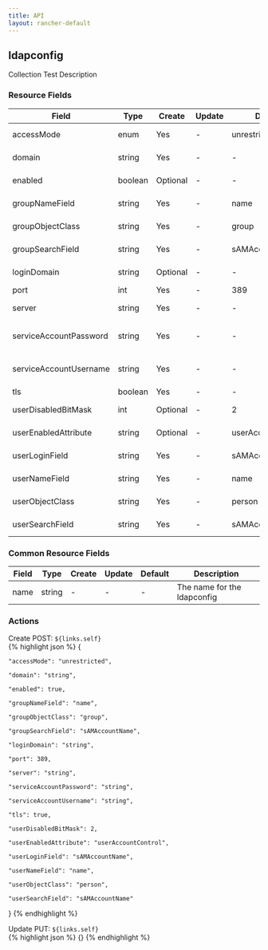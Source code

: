 ```yaml
---
title: API
layout: rancher-default
---
```


## ldapconfig

Collection Test Description
​
### Resource Fields

Field | Type | Create | Update | Default | Description
---|---|---|---|---|---
accessMode | enum | Yes | - | unrestricted | The accessMode for the ldapconfig
domain | string | Yes | - | - | The domain for the ldapconfig
enabled | boolean | Optional | - | - | The enabled for the ldapconfig
groupNameField | string | Yes | - | name | The groupNameField for the ldapconfig
groupObjectClass | string | Yes | - | group | The groupObjectClass for the ldapconfig
groupSearchField | string | Yes | - | sAMAccountName | The groupSearchField for the ldapconfig
loginDomain | string | Optional | - | - | The loginDomain for the ldapconfig
port | int | Yes | - | 389 | cluster
server | string | Yes | - | - | The server for the ldapconfig
serviceAccountPassword | string | Yes | - | - | The serviceAccountPassword for the ldapconfig
serviceAccountUsername | string | Yes | - | - | The serviceAccountUsername for the ldapconfig
tls | boolean | Yes | - | - | The tls for the ldapconfig
userDisabledBitMask | int | Optional | - | 2 | The userDisabledBitMask for the ldapconfig
userEnabledAttribute | string | Optional | - | userAccountControl | The userEnabledAttribute for the ldapconfig
userLoginField | string | Yes | - | sAMAccountName | The userLoginField for the ldapconfig
userNameField | string | Yes | - | name | The userNameField for the ldapconfig
userObjectClass | string | Yes | - | person | The userObjectClass for the ldapconfig
userSearchField | string | Yes | - | sAMAccountName | The userSearchField for the ldapconfig




### Common Resource Fields

Field | Type | Create | Update | Default | Description
---|---|---|---|---|---
name | string | - | - | - | The name for the ldapconfig




### Actions



<span class="action">
<span class="header">
Create
<span class="headerright">POST:  <code>${links.self}</code></span>
</span>
<div class="action-contents">
{% highlight json %} 
{

	"accessMode": "unrestricted",

	"domain": "string",

	"enabled": true,

	"groupNameField": "name",

	"groupObjectClass": "group",

	"groupSearchField": "sAMAccountName",

	"loginDomain": "string",

	"port": 389,

	"server": "string",

	"serviceAccountPassword": "string",

	"serviceAccountUsername": "string",

	"tls": true,

	"userDisabledBitMask": 2,

	"userEnabledAttribute": "userAccountControl",

	"userLoginField": "sAMAccountName",

	"userNameField": "name",

	"userObjectClass": "person",

	"userSearchField": "sAMAccountName"

} 
{% endhighlight %}
</div>
</span>











<span class="action">
<span class="header">
Update
<span class="headerright">PUT:  <code>${links.self}</code></span>
</span>
<div class="action-contents">
{% highlight json %} 
{} 
{% endhighlight %}
</div>
</span>









​